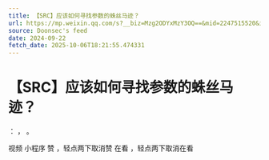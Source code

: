 ```yaml
---
title: 【SRC】应该如何寻找参数的蛛丝马迹？
url: https://mp.weixin.qq.com/s?__biz=Mzg2ODYxMzY3OQ==&mid=2247515520&idx=1&sn=21cbb9c6c7bc026ecdfc28556f222ee7
source: Doonsec's feed
date: 2024-09-22
fetch_date: 2025-10-06T18:21:55.474331
---
```


# 【SRC】应该如何寻找参数的蛛丝马迹？

：
，
。

视频
小程序
赞
，轻点两下取消赞
在看
，轻点两下取消在看